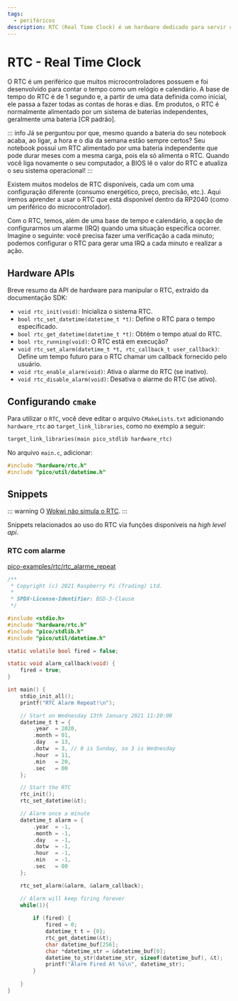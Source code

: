 ```yaml
---
tags:
  - periféricos
description: RTC (Real Time Clock) é um hardware dedicado para servir como um relógio.
---
```


# RTC - Real Time Clock

O RTC é um periférico que muitos microcontroladores possuem e foi desenvolvido para contar o tempo como um relógio e calendário. A base de tempo do RTC é de 1 segundo e, a partir de uma data definida como inicial, ele passa a fazer todas as contas de horas e dias. Em produtos, o RTC é normalmente alimentado por um sistema de baterias independentes, geralmente uma bateria [CR padrão].

::: info
Já se perguntou por que, mesmo quando a bateria do seu notebook acaba, ao ligar, a hora e o dia da semana estão sempre certos? Seu notebook possui um RTC alimentado por uma bateria independente que pode durar meses com a mesma carga, pois ela só alimenta o RTC. Quando você liga novamente o seu computador, a BIOS lê o valor do RTC e atualiza o seu sistema operacional!
:::
    
Existem muitos modelos de RTC disponíveis, cada um com uma configuração diferente (consumo energético, preço, precisão, etc.). Aqui iremos aprender a usar o RTC que está disponível dentro da RP2040 (como um periférico do microcontrolador).

Com o RTC, temos, além de uma base de tempo e calendário, a opção de configurarmos um alarme (IRQ) quando uma situação específica ocorrer. Imagine o seguinte: você precisa fazer uma verificação a cada minuto; podemos configurar o RTC para gerar uma IRQ a cada minuto e realizar a ação.

## Hardware APIs

Breve resumo da API de hardware para manipular o RTC, extraído da documentação SDK:

- `void rtc_init(void)`: Inicializa o sistema RTC.
- `bool rtc_set_datetime(datetime_t *t)`: Define o RTC para o tempo especificado.
- `bool rtc_get_datetime(datetime_t *t)`: Obtém o tempo atual do RTC.
- `bool rtc_running(void)`: O RTC está em execução?
- `void rtc_set_alarm(datetime_t *t, rtc_callback_t user_callback)`: Define um tempo futuro para o RTC chamar um callback fornecido pelo usuário.
- `void rtc_enable_alarm(void)`: Ativa o alarme do RTC (se inativo).
- `void rtc_disable_alarm(void)`: Desativa o alarme do RTC (se ativo).

## Configurando `cmake`

Para utilizar o `RTC`, você deve editar o arquivo `CMakeLists.txt` adicionando `hardware_rtc` ao `target_link_libraries`, como no exemplo a seguir:

```txt
target_link_libraries(main pico_stdlib hardware_rtc)
```

No arquivo `main.c`, adicionar:

```c
#include "hardware/rtc.h"
#include "pico/util/datetime.h"
```

## Snippets

::: warning
O [Wokwi não simula o RTC](https://docs.wokwi.com/pt-BR/parts/wokwi-pi-pico).
:::

Snippets relacionados ao uso do RTC via funções disponíveis na *high level api*.

### RTC com alarme

[pico-examples/rtc/rtc_alarme_repeat](https://github.com/raspberrypi/pico-examples/blob/master/rtc/rtc_alarm_repeat/rtc_alarm_repeat.c)

```c
/**
 * Copyright (c) 2021 Raspberry Pi (Trading) Ltd.
 *
 * SPDX-License-Identifier: BSD-3-Clause
 */

#include <stdio.h>
#include "hardware/rtc.h"
#include "pico/stdlib.h"
#include "pico/util/datetime.h"

static volatile bool fired = false;

static void alarm_callback(void) {
    fired = true;
}

int main() {
    stdio_init_all();
    printf("RTC Alarm Repeat!\n");

    // Start on Wednesday 13th January 2021 11:20:00
    datetime_t t = {
        .year  = 2020,
        .month = 01,
        .day   = 13,
        .dotw  = 3, // 0 is Sunday, so 3 is Wednesday
        .hour  = 11,
        .min   = 20,
        .sec   = 00
    };

    // Start the RTC
    rtc_init();
    rtc_set_datetime(&t);

    // Alarm once a minute
    datetime_t alarm = {
        .year  = -1,
        .month = -1,
        .day   = -1,
        .dotw  = -1,
        .hour  = -1,
        .min   = -1,
        .sec   = 00
    };

    rtc_set_alarm(&alarm, &alarm_callback);

    // Alarm will keep firing forever
    while(1){
    
        if (fired) {
            fired = 0;
            datetime_t t = {0};
            rtc_get_datetime(&t);
            char datetime_buf[256];
            char *datetime_str = &datetime_buf[0];
            datetime_to_str(datetime_str, sizeof(datetime_buf), &t);
            printf("Alarm Fired At %s\n", datetime_str);
        }
    
    }
}
```

